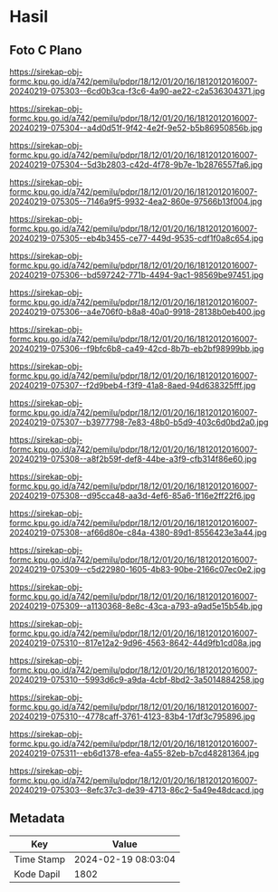 # Hasil

## Foto C Plano

https://sirekap-obj-formc.kpu.go.id/a742/pemilu/pdpr/18/12/01/20/16/1812012016007-20240219-075303--6cd0b3ca-f3c6-4a90-ae22-c2a536304371.jpg

https://sirekap-obj-formc.kpu.go.id/a742/pemilu/pdpr/18/12/01/20/16/1812012016007-20240219-075304--a4d0d51f-9f42-4e2f-9e52-b5b86950856b.jpg

https://sirekap-obj-formc.kpu.go.id/a742/pemilu/pdpr/18/12/01/20/16/1812012016007-20240219-075304--5d3b2803-c42d-4f78-9b7e-1b2876557fa6.jpg

https://sirekap-obj-formc.kpu.go.id/a742/pemilu/pdpr/18/12/01/20/16/1812012016007-20240219-075305--7146a9f5-9932-4ea2-860e-97566b13f004.jpg

https://sirekap-obj-formc.kpu.go.id/a742/pemilu/pdpr/18/12/01/20/16/1812012016007-20240219-075305--eb4b3455-ce77-449d-9535-cdf1f0a8c654.jpg

https://sirekap-obj-formc.kpu.go.id/a742/pemilu/pdpr/18/12/01/20/16/1812012016007-20240219-075306--bd597242-771b-4494-9ac1-98569be97451.jpg

https://sirekap-obj-formc.kpu.go.id/a742/pemilu/pdpr/18/12/01/20/16/1812012016007-20240219-075306--a4e706f0-b8a8-40a0-9918-28138b0eb400.jpg

https://sirekap-obj-formc.kpu.go.id/a742/pemilu/pdpr/18/12/01/20/16/1812012016007-20240219-075306--f9bfc6b8-ca49-42cd-8b7b-eb2bf98999bb.jpg

https://sirekap-obj-formc.kpu.go.id/a742/pemilu/pdpr/18/12/01/20/16/1812012016007-20240219-075307--f2d9beb4-f3f9-41a8-8aed-94d638325fff.jpg

https://sirekap-obj-formc.kpu.go.id/a742/pemilu/pdpr/18/12/01/20/16/1812012016007-20240219-075307--b3977798-7e83-48b0-b5d9-403c6d0bd2a0.jpg

https://sirekap-obj-formc.kpu.go.id/a742/pemilu/pdpr/18/12/01/20/16/1812012016007-20240219-075308--a8f2b59f-def8-44be-a3f9-cfb314f86e60.jpg

https://sirekap-obj-formc.kpu.go.id/a742/pemilu/pdpr/18/12/01/20/16/1812012016007-20240219-075308--d95cca48-aa3d-4ef6-85a6-1f16e2ff22f6.jpg

https://sirekap-obj-formc.kpu.go.id/a742/pemilu/pdpr/18/12/01/20/16/1812012016007-20240219-075308--af66d80e-c84a-4380-89d1-8556423e3a44.jpg

https://sirekap-obj-formc.kpu.go.id/a742/pemilu/pdpr/18/12/01/20/16/1812012016007-20240219-075309--c5d22980-1605-4b83-90be-2166c07ec0e2.jpg

https://sirekap-obj-formc.kpu.go.id/a742/pemilu/pdpr/18/12/01/20/16/1812012016007-20240219-075309--a1130368-8e8c-43ca-a793-a9ad5e15b54b.jpg

https://sirekap-obj-formc.kpu.go.id/a742/pemilu/pdpr/18/12/01/20/16/1812012016007-20240219-075310--817e12a2-9d96-4563-8642-44d9fb1cd08a.jpg

https://sirekap-obj-formc.kpu.go.id/a742/pemilu/pdpr/18/12/01/20/16/1812012016007-20240219-075310--5993d6c9-a9da-4cbf-8bd2-3a5014884258.jpg

https://sirekap-obj-formc.kpu.go.id/a742/pemilu/pdpr/18/12/01/20/16/1812012016007-20240219-075310--4778caff-3761-4123-83b4-17df3c795896.jpg

https://sirekap-obj-formc.kpu.go.id/a742/pemilu/pdpr/18/12/01/20/16/1812012016007-20240219-075311--eb6d1378-efea-4a55-82eb-b7cd48281364.jpg

https://sirekap-obj-formc.kpu.go.id/a742/pemilu/pdpr/18/12/01/20/16/1812012016007-20240219-075303--8efc37c3-de39-4713-86c2-5a49e48dcacd.jpg


## Metadata

| Key        | Value               |
| ---------- | ------------------- |
| Time Stamp | 2024-02-19 08:03:04 |
| Kode Dapil | 1802                |



